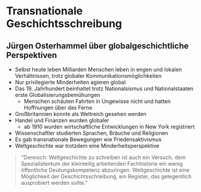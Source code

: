 # Transnationale Geschichtsschreibung

## Jürgen Osterhammel über globalgeschichtliche Perspektiven

- Selbst heute leben Milliarden Menschen leben in engen und lokalen Verhältnissen, trotz globaler Kommunikationsmöglichkeiten
- Nur privilegierte Minderheiten agieren global
- Das 19. Jahrhundert beinhaltet trotz Nationalsismus und Nationalstaaten erste Globalisierungsbemühungen
  - Menschen schäuten Fahrten in Ungewisse nicht und hatten Hoffnungen über das Ferne
- Großbritannien konnte als Weltreich gesehen werden
- Handel und Finanzen wurden globaler
  - ab 1910 wurden wirtschaftliche Entwicklungen in New York registriert
- Wissenschaftler studierten Sprachen, Bräuche und Religionen
- Es gab transnationale Bewegungen wie Friedensaktivismus
- Weltgeschichte war trotzdem eine Minderheitsperspektive

> "Dennoch: Weltgeschichte zu schreiben ist auch ein Versuch, dem Spezialistentum der kleinteilig arbeitenden Fachhistorie ein wenig öffentliche Deutungskompetenz abzuringen. Weltgeschichte ist eine Möglichkeit der Geschichtsschreibung, ein Register, das gelegentlich ausprobiert werden sollte."

<!-- ## Klaus Patel zur transnationalen Geschichtsscheibung -->

<!-- TODO -->
